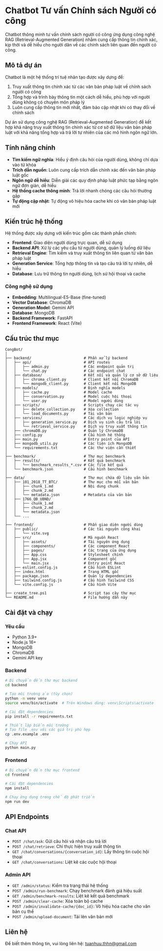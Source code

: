 # Chatbot Tư vấn Chính sách Người có công

Chatbot thông minh tư vấn chính sách người có công ứng dụng công nghệ RAG (Retrieval-Augmented Generation) nhằm cung cấp thông tin chính xác, kịp thời và dễ hiểu cho người dân về các chính sách liên quan đến người có công.

## Mô tả dự án

Chatbot là một hệ thống trí tuệ nhân tạo được xây dựng để:

1. Truy xuất thông tin chính xác từ các văn bản pháp luật về chính sách người có công
2. Tổng hợp và trình bày thông tin một cách dễ hiểu, phù hợp với người dùng không có chuyên môn pháp lý
3. Luôn cung cấp thông tin mới nhất, đảm bảo cập nhật khi có thay đổi về chính sách

Dự án sử dụng công nghệ RAG (Retrieval-Augmented Generation) để kết hợp khả năng truy xuất thông tin chính xác từ cơ sở dữ liệu văn bản pháp luật với khả năng tổng hợp và trả lời tự nhiên của các mô hình ngôn ngữ lớn.

## Tính năng chính

- **Tìm kiếm ngữ nghĩa**: Hiểu ý định câu hỏi của người dùng, không chỉ dựa vào từ khóa
- **Trích dẫn nguồn**: Luôn cung cấp trích dẫn chính xác đến văn bản pháp luật gốc
- **Ngôn ngữ dễ hiểu**: Diễn giải các quy định pháp luật phức tạp bằng ngôn ngữ đơn giản, dễ hiểu
- **Hệ thống cache thông minh**: Trả lời nhanh chóng các câu hỏi thường gặp
- **Tự động cập nhật**: Tự động vô hiệu hóa cache khi có văn bản pháp luật mới

## Kiến trúc hệ thống

Hệ thống được xây dựng với kiến trúc gồm các thành phần chính:

- **Frontend**: Giao diện người dùng trực quan, dễ sử dụng
- **Backend API**: Xử lý các yêu cầu từ người dùng, quản lý luồng dữ liệu
- **Retrieval Engine**: Tìm kiếm và truy xuất thông tin liên quan từ văn bản pháp luật
- **Generation Service**: Tổng hợp thông tin và tạo câu trả lời tự nhiên, dễ hiểu
- **Database**: Lưu trữ thông tin người dùng, lịch sử hội thoại và cache

### Công nghệ sử dụng

- **Embedding**: Multilingual-E5-Base (fine-tuned)
- **Vector Database**: ChromaDB
- **Generation Model**: Gemini API
- **Database**: MongoDB
- **Backend Framework**: FastAPI
- **Frontend Framework**: React (Vite)

## Cấu trúc thư mục

```
CongBot/
│
├── backend/                        # Phần xử lý backend
│   ├── api/                        # API routes
│   │   ├── admin.py                # Các endpoint quản trị
│   │   └── chat.py                 # Các endpoint chat
│   ├── database/                   # Kết nối và quản lý cơ sở dữ liệu
│   │   ├── chroma_client.py        # Client kết nối ChromaDB
│   │   └── mongodb_client.py       # Client kết nối MongoDB
│   ├── models/                     # Định nghĩa models
│   │   ├── cache.py                # Model cache
│   │   ├── conservation.py         # Model cuộc hội thoại
│   │   └── user.py                 # Model người dùng
│   ├── scripts/                    # Scripts chạy các tác vụ
│   │   ├── delete_collection.py    # Xóa collection
│   │   └── load_documents.py       # Tải văn bản
│   ├── services/                   # Các dịch vụ logic nghiệp vụ
│   │   ├── generation_service.py   # Dịch vụ sinh câu trả lời
│   │   └── retrieval_service.py    # Dịch vụ truy xuất thông tin
│   ├── chromaDB.py                 # Quản lý ChromaDB
│   ├── config.py                   # Cấu hình hệ thống
│   ├── main.py                     # Entry point của API
│   ├── mongodb_utils.py            # Các tiện ích MongoDB
│   └── requirements.txt            # Các thư viện cần thiết
│
├── benchmark/                      # Thư mục benchmark
│   ├── results/                    # Kết quả benchmark
│   │   └── benchmark_results_*.csv # Các file kết quả
│   └── benchmark.json              # Cấu hình benchmark
│
├── data/                           # Thư mục chứa dữ liệu văn bản
│   ├── 101_2018_TT_BTC/            # Thư mục cho mỗi văn bản
│   │   ├── chunk_1.md              # Nội dung chunk
│   │   ├── chunk_2.md
│   │   └── metadata.json           # Metadata của văn bản
│   ├── 1766_QĐ_UBND/
│   │   ├── chunk_1.md
│   │   ├── chunk_2.md
│   │   └── metadata.json
│   └── ...
│
├── frontend/                       # Phần giao diện người dùng
│   ├── public/                     # Các tài nguyên công khai
│   │   └── vite.svg
│   ├── src/                        # Mã nguồn React
│   │   ├── assets/                 # Tài nguyên ứng dụng
│   │   ├── components/             # Các component React
│   │   ├── pages/                  # Các trang của ứng dụng
│   │   ├── App.css                 # Stylesheet chính
│   │   ├── App.jsx                 # Component gốc
│   │   └── main.jsx                # Entry point React
│   ├── eslint.config.js            # Cấu hình ESLint
│   ├── index.html                  # Trang HTML gốc
│   ├── package.json                # Quản lý dependencies
│   ├── tailwind.config.js          # Cấu hình Tailwind CSS
│   └── vite.config.js              # Cấu hình Vite
│
├── create_tree.ps1                 # Script tạo cây thư mục
└── README.md                       # File hướng dẫn này
```

## Cài đặt và chạy

### Yêu cầu

- Python 3.9+
- Node.js 16+
- MongoDB
- ChromaDB
- Gemini API key

### Backend

```bash
# Di chuyển đến thư mục backend
cd backend

# Tạo môi trường ảo (tùy chọn)
python -m venv venv
source venv/bin/activate  # Trên Windows dùng: venv\Scripts\activate

# Cài đặt dependencies
pip install -r requirements.txt

# Thiết lập biến môi trường
# Tạo file .env với các giá trị phù hợp
cp .env.example .env

# Chạy API
python main.py
```

### Frontend

```bash
# Di chuyển đến thư mục frontend
cd frontend

# Cài đặt dependencies
npm install

# Chạy ứng dụng trong chế độ phát triển
npm run dev
```

## API Endpoints

### Chat API

- `POST /chat/ask`: Gửi câu hỏi và nhận câu trả lời
- `POST /chat/retrieve`: Chỉ thực hiện truy xuất thông tin
- `GET /chat/conversations/{conversation_id}`: Lấy thông tin cuộc hội thoại
- `GET /chat/conversations`: Liệt kê các cuộc hội thoại

### Admin API

- `GET /admin/status`: Kiểm tra trạng thái hệ thống
- `POST /admin/run-benchmark`: Chạy benchmark đánh giá hiệu suất
- `GET /admin/benchmark-results`: Liệt kê kết quả benchmark
- `POST /admin/clear-cache`: Xóa toàn bộ cache
- `POST /admin/invalidate-cache/{doc_id}`: Vô hiệu hóa cache cho văn bản cụ thể
- `POST /admin/upload-document`: Tải lên văn bản mới

## Liên hệ

Để biết thêm thông tin, vui lòng liên hệ: [tuanhuu.thhn@gmail.com](mailto:tuanhuu.thhn@gmail.com)